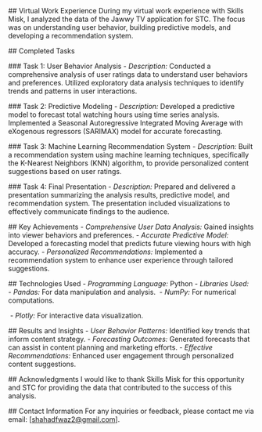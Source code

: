  <div dir="ltr"
# STC Jawwy TV Data Analysis 

‏## Virtual Work Experience
‏During my virtual work experience with Skills Misk, I analyzed the data of the Jawwy TV application for STC. The focus was on understanding user behavior, building predictive models, and developing a recommendation system.

‏## Completed Tasks

‏### Task 1: User Behavior Analysis
‏- *Description:* Conducted a comprehensive analysis of user ratings data to understand user behaviors and preferences. Utilized exploratory data analysis techniques to identify trends and patterns in user interactions.

‏### Task 2: Predictive Modeling
‏- *Description:* Developed a predictive model to forecast total watching hours using time series analysis. Implemented a Seasonal Autoregressive Integrated Moving Average with eXogenous regressors (SARIMAX) model for accurate forecasting.

‏### Task 3: Machine Learning Recommendation System
‏- *Description:* Built a recommendation system using machine learning techniques, specifically the K-Nearest Neighbors (KNN) algorithm, to provide personalized content suggestions based on user ratings.

‏### Task 4: Final Presentation
‏- *Description:* Prepared and delivered a presentation summarizing the analysis results, predictive model, and recommendation system. The presentation included visualizations to effectively communicate findings to the audience.

‏## Key Achievements
‏- *Comprehensive User Data Analysis:* Gained insights into viewer behaviors and preferences.
‏- *Accurate Predictive Model:* Developed a forecasting model that predicts future viewing hours with high accuracy.
‏- *Personalized Recommendations:* Implemented a recommendation system to enhance user experience through tailored suggestions.

‏## Technologies Used
‏- *Programming Language:* Python
‏- *Libraries Used:* 
‏  - *Pandas:* For data manipulation and analysis.
‏  - *NumPy:* For numerical computations.

‏  - *Plotly:* For interactive data visualization.

‏## Results and Insights
‏- *User Behavior Patterns:* Identified key trends that inform content strategy.
‏- *Forecasting Outcomes:* Generated forecasts that can assist in content planning and marketing efforts.
‏- *Effective Recommendations:* Enhanced user engagement through personalized content suggestions.

‏## Acknowledgments
‏I would like to thank Skills Misk for this opportunity and STC for providing the data that contributed to the success of this analysis.

‏## Contact Information
‏For any inquiries or feedback, please contact me via email: [shahadfwaz2@gmail.com].
